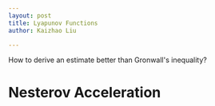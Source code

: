 ```yaml
---
layout: post
title: Lyapunov Functions
author: Kaizhao Liu

---
```


How to derive an estimate better than Gronwall's inequality?


# Nesterov Acceleration
